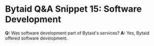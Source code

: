 # Bytaid Q&A Snippet 15: Software Development
**Q:** Was software development part of Bytaid's services?
**A:** Yes, Bytaid offered software development.